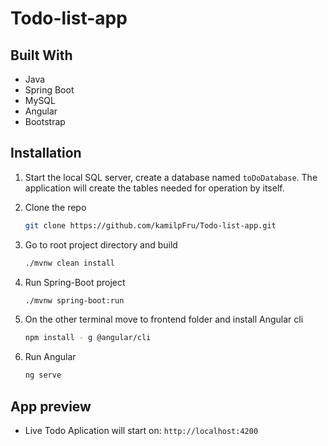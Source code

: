 # Todo-list-app

## Built With

* Java
* Spring Boot
* MySQL
* Angular
* Bootstrap

## Installation

1. Start the local SQL server, create a database named `toDoDatabase`. The application will create the tables needed for
   operation by itself.

2. Clone the repo
   ```sh
   git clone https://github.com/kamilpFru/Todo-list-app.git
   ```
3. Go to root project directory and build
   ```sh
   ./mvnw clean install
   ```
4. Run Spring-Boot project
   ```sh
   ./mvnw spring-boot:run
   ```
5. On the other terminal move to frontend folder and install Angular cli
   ```sh
   npm install - g @angular/cli
   ```
6. Run Angular
   ```sh
   ng serve
   ```
 
## App preview

* Live Todo Aplication will start on: `http://localhost:4200`
